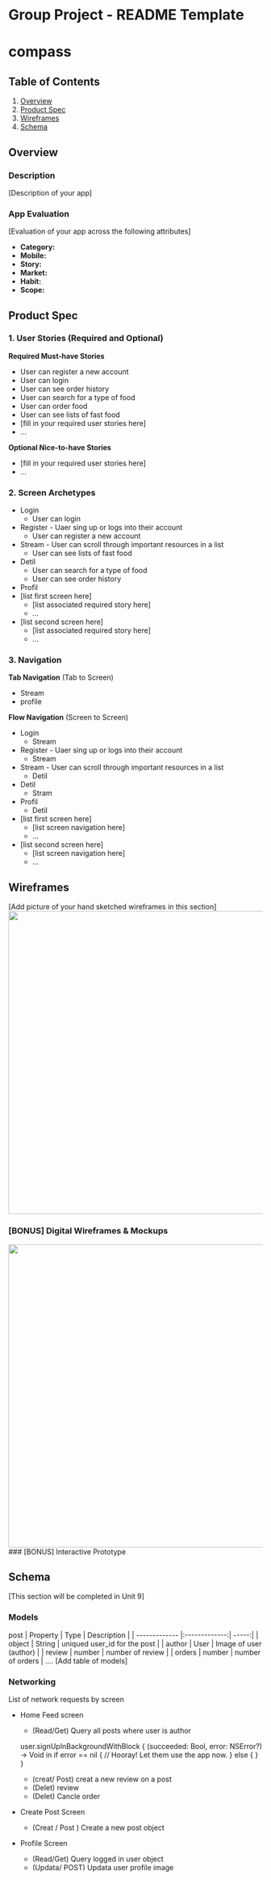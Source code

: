 
Group Project - README Template
===

# compass

## Table of Contents
1. [Overview](#Overview)
1. [Product Spec](#Product-Spec)
1. [Wireframes](#Wireframes)
2. [Schema](#Schema)

## Overview
### Description
[Description of your app]

### App Evaluation
[Evaluation of your app across the following attributes]
- **Category:**
- **Mobile:**
- **Story:**
- **Market:**
- **Habit:**
- **Scope:**

## Product Spec

### 1. User Stories (Required and Optional)

**Required Must-have Stories**
* User can register a new account
* User can login 
* User can see order history
* User can search for a type of food 
* User can order food 
* User can see lists of fast food
* [fill in your required user stories here]
* ...

**Optional Nice-to-have Stories**

* [fill in your required user stories here]
* ...

### 2. Screen Archetypes
* Login
    * User can login 
* Register - Uaer sing up or logs into their account 
  * User can register a new account
* Stream - User can scroll through important resources in a list
    * User can see lists of fast food
* Detil
    *  User can search for a type of food
    *  User can see order history
* Profil
* [list first screen here]
   * [list associated required story here]
   * ...
* [list second screen here]
   * [list associated required story here]
   * ...

### 3. Navigation
**Tab Navigation** (Tab to Screen)

* Stream
* profile

**Flow Navigation** (Screen to Screen)
* Login
    * Stream
* Register - Uaer sing up or logs into their account 
    * Stream 
* Stream - User can scroll through important resources in a list
    * Detil 
* Detil
    * Stram 
* Profil
    * Detil 
* [list first screen here]
   * [list screen navigation here]
   * ...
* [list second screen here]
   * [list screen navigation here]
   * ...

## Wireframes
[Add picture of your hand sketched wireframes in this section]
<img src="YOUR_WIREFRAME_IMAGE_URL" width=600>

### [BONUS] Digital Wireframes & Mockups
<img src="https://media.giphy.com/media/Kc2kJAUbxLtKK2Skrj/giphy.gif" width=600>
### [BONUS] Interactive Prototype

## Schema 
[This section will be completed in Unit 9]
### Models
post
| Property      | Type          | Description  |
| ------------- |:-------------:| -----:|
| object        | String        | uniqued user_id for the post |
| author        | User          |   Image of user (author)     |
| review        | number        |    number of review          |
| orders        | number        |    number of orders          |
....
[Add table of models]
### Networking
List of network requests by screen
* Home Feed screen
    * (Read/Get) Query all posts where user is author 
    
    user.signUpInBackgroundWithBlock {
        (succeeded: Bool, error: NSError?) -> Void in
        if error == nil {
        // Hooray! Let them use the app now.
            } else {
        }
    }
    * (creat/ Post) creat a new review on a post 
    * (Delet) review 
    * (Delet) Cancle order 
* Create Post Screen 
    * (Creat / Post ) Create a new post object 
* Profile Screen 
    * (Read/Get) Query logged in user object
    * (Updata/ POST) Updata user profile image 
